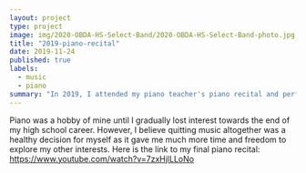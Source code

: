 ```yaml
---
layout: project
type: project
image: img/2020-OBDA-HS-Select-Band/2020-OBDA-HS-Select-Band-photo.jpg
title: "2019-piano-recital"
date: 2019-11-24
published: true
labels:
  - music
  - piano
summary: "In 2019, I attended my piano teacher's piano recital and performed Kyle Landry's arrangement of I Dreamed a Dream from Les Miserables."
---
```


Piano was a hobby of mine until I gradually lost interest towards the end of my high school career. However, I believe quitting music altogether was a healthy decision for myself as it gave me much more time and freedom to explore my other interests. Here is the link to my final piano recital: 
https://www.youtube.com/watch?v=7zxHjlLLoNo
